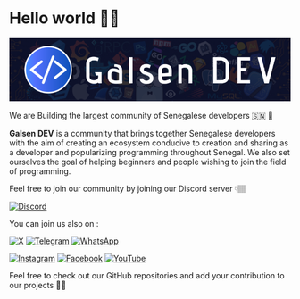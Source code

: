 # Hello world 👋🏽

![HEADER](header.png)

We are Building the largest community of Senegalese developers 🇸🇳 🚀

**Galsen DEV** is a community that brings together Senegalese developers with the aim of creating an ecosystem conducive to creation and sharing as a developer and popularizing programming throughout Senegal. We also set ourselves the goal of helping beginners and people wishing to join the field of programming.

Feel free to join our community by joining our Discord server 👇🏽

[![Discord](https://img.shields.io/badge/Discord-7289DA?style=for-the-badge&logo=discord&logoColor=white)](https://discord.gg/CKZcKqf)

You can join us also on :

[![X](<https://img.shields.io/badge/X(Twitter)-000000?style=for-the-badge&logo=x&logoColor=white>)](https://x.com/galsendev221) [![Telegram](https://img.shields.io/badge/Telegram-2CA5E0?style=for-the-badge&logo=telegram&logoColor=white)](https://t.me/galsendev221) [![WhatsApp](https://img.shields.io/badge/Whatsapp-25d366?style=for-the-badge&logo=Whatsapp&logoColor=white)](https://chat.whatsapp.com/EzigxN1N2bZBdxooqaH2Gr)

[![Instagram](https://img.shields.io/badge/Instagram-E4405F?style=for-the-badge&logo=instagram&logoColor=white)](https://www.instagram.com/galsendev221) [![Facebook](https://img.shields.io/badge/Facebook-1877F2?style=for-the-badge&logo=facebook&logoColor=white)](https://web.facebook.com/galsendev221) [![YouTube](https://img.shields.io/badge/YouTube-FF0000?style=for-the-badge&logo=youtube&logoColor=white)](https://www.youtube.com/channel/UCw0TqM96VksbRMgcafdUVSQ)

Feel free to check out our GitHub repositories and add your contribution to our projects 🙌🏾
